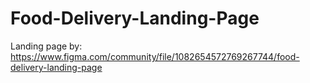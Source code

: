 # Food-Delivery-Landing-Page
Landing page by: https://www.figma.com/community/file/1082654572769267744/food-delivery-landing-page
